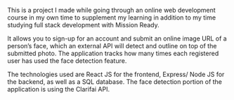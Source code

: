 This is a project I made while going through an online web development course in my own time to supplement my learning in addition to my time studying full stack development with Mission Ready. 

It allows you to sign-up for an account and submit an online image URL of a person’s face, which an external API will detect and outline on top of the submitted photo. The application tracks how many times each registered user has used the face detection feature.

The technologies used are React JS for the frontend, Express/ Node JS for the backend, as well as a SQL database. The face detection portion of the application is using the Clarifai API. 
